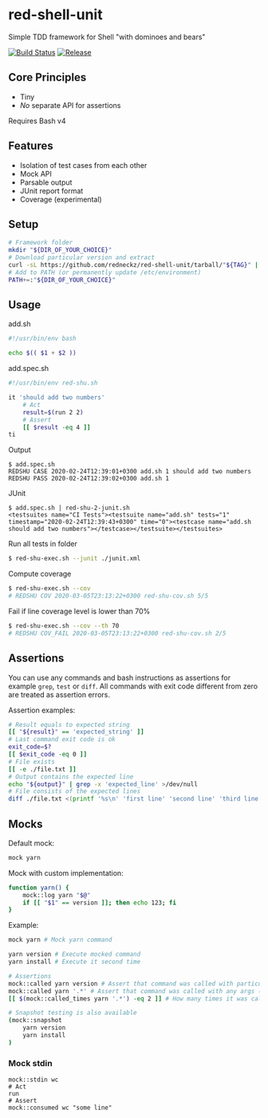 # red-shell-unit

Simple TDD framework for Shell "with dominoes and bears"

[![Build Status][build-image]][build-url]
[![Release][release-image]][release-url]

## Core Principles

* Tiny
* _No_ separate API for assertions

Requires Bash v4

## Features

* Isolation of test cases from each other
* Mock API
* Parsable output
* JUnit report format
* Coverage (experimental)

## Setup

```sh
# Framework folder
mkdir "${DIR_OF_YOUR_CHOICE}"
# Download particular version and extract
curl -sL https://github.com/redneckz/red-shell-unit/tarball/"${TAG}" | tar -xzv --strip-components=1 -C "${DIR_OF_YOUR_CHOICE}"
# Add to PATH (or permanently update /etc/environment)
PATH+=:"${DIR_OF_YOUR_CHOICE}"
```

## Usage

add.sh
```sh
#!/usr/bin/env bash

echo $(( $1 + $2 ))
```

add.spec.sh
```sh
#!/usr/bin/env red-shu.sh

it 'should add two numbers'
    # Act
    result=$(run 2 2)
    # Assert
    [[ $result -eq 4 ]]
ti
```

Output
```
$ add.spec.sh
REDSHU CASE 2020-02-24T12:39:01+0300 add.sh 1 should add two numbers
REDSHU PASS 2020-02-24T12:39:02+0300 add.sh 1
```

JUnit
```
$ add.spec.sh | red-shu-2-junit.sh
<testsuites name="CI Tests"><testsuite name="add.sh" tests="1" timestamp="2020-02-24T12:39:43+0300" time="0"><testcase name="add.sh should add two numbers"></testcase></testsuite></testsuites>
```

Run all tests in folder
```sh
$ red-shu-exec.sh --junit ./junit.xml
```

Compute coverage
```sh
$ red-shu-exec.sh --cov
# REDSHU COV 2020-03-05T23:13:22+0300 red-shu-cov.sh 5/5
```

Fail if line coverage level is lower than 70%
```sh
$ red-shu-exec.sh --cov --th 70
# REDSHU COV_FAIL 2020-03-05T23:13:22+0300 red-shu-cov.sh 2/5
```

## Assertions

You can use any commands and bash instructions as assertions for example `grep`, `test` or `diff`.
All commands with exit code different from zero are treated as assertion errors.

Assertion examples:
```sh
# Result equals to expected string
[[ "${result}" == 'expected_string' ]]
# Last command exit code is ok
exit_code=$?
[[ $exit_code -eq 0 ]]
# File exists
[[ -e ./file.txt ]]
# Output contains the expected line
echo "${output}" | grep -x 'expected_line' >/dev/null
# File consists of the expected lines
diff ./file.txt <(printf '%s\n' 'first line' 'second line' 'third line')
```

## Mocks

Default mock:
```sh
mock yarn
```

Mock with custom implementation:
```sh
function yarn() {
    mock::log yarn "$@"
    if [[ "$1" == version ]]; then echo 123; fi
}
```

Example:
```sh
mock yarn # Mock yarn command

yarn version # Execute mocked command
yarn install # Execute it second time

# Assertions
mock::called yarn version # Assert that command was called with particular args
mock::called yarn '.*' # Assert that command was called with any args (RegExp)
[[ $(mock::called_times yarn '.*') -eq 2 ]] # How many times it was called

# Snapshot testing is also available
(mock::snapshot
    yarn version
    yarn install
)
```

### Mock stdin

```
mock::stdin wc
# Act
run
# Assert
mock::consumed wc "some line"
```

[build-image]: https://cloud.drone.io/api/badges/redneckz/red-shell-unit/status.svg
[build-url]: https://cloud.drone.io/redneckz/red-shell-unit
[release-image]: https://img.shields.io/github/v/tag/redneckz/red-shell-unit
[release-url]: https://github.com/redneckz/red-shell-unit/releases
